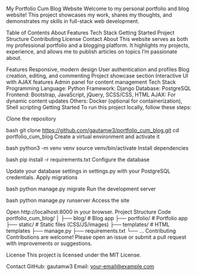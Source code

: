 My Portfolio Cum Blog Website
Welcome to my personal portfolio and blog website! This project showcases my work, shares my thoughts, and demonstrates my skills in full-stack web development.

Table of Contents
About
Features
Tech Stack
Getting Started
Project Structure
Contributing
License
Contact
About
This website serves as both my professional portfolio and a blogging platform. It highlights my projects, experience, and allows me to publish articles on topics I’m passionate about.

Features
Responsive, modern design
User authentication and profiles
Blog creation, editing, and commenting
Project showcase section
Interactive UI with AJAX features
Admin panel for content management
Tech Stack
Programming Language: Python
Framework: Django
Database: PostgreSQL
Frontend: Bootstrap, JavaScript, jQuery, SCSS/CSS, HTML
AJAX: For dynamic content updates
Others: Docker (optional for containerization), Shell scripting
Getting Started
To run this project locally, follow these steps:

Clone the repository

bash
git clone https://github.com/gautamw3/portfolio_cum_blog.git
cd portfolio_cum_blog
Create a virtual environment and activate it

bash
python3 -m venv venv
source venv/bin/activate
Install dependencies

bash
pip install -r requirements.txt
Configure the database

Update your database settings in settings.py with your PostgreSQL credentials.
Apply migrations

bash
python manage.py migrate
Run the development server

bash
python manage.py runserver
Access the site

Open http://localhost:8000 in your browser.
Project Structure
Code
portfolio_cum_blog/
│
├── blog/                # Blog app
├── portfolio/           # Portfolio app
├── static/              # Static files (CSS/JS/images)
├── templates/           # HTML templates
├── manage.py
├── requirements.txt
└── ...
Contributing
Contributions are welcome! Please open an issue or submit a pull request with improvements or suggestions.

License
This project is licensed under the MIT License.

Contact
GitHub: gautamw3
Email: your-email@example.com
